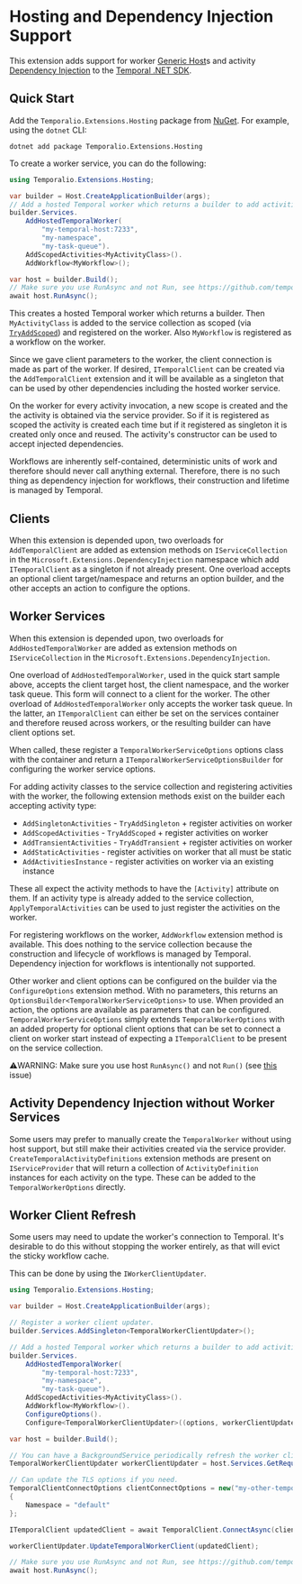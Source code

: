 # Hosting and Dependency Injection Support

This extension adds support for worker
[Generic Host](https://learn.microsoft.com/en-us/dotnet/core/extensions/generic-host)s and activity
[Dependency Injection](https://learn.microsoft.com/en-us/dotnet/core/extensions/dependency-injection) to the
[Temporal .NET SDK](https://github.com/temporalio/sdk-dotnet).

## Quick Start

Add the `Temporalio.Extensions.Hosting` package from
[NuGet](https://www.nuget.org/packages/Temporalio.Extensions.Hosting). For example, using the `dotnet` CLI:

    dotnet add package Temporalio.Extensions.Hosting

To create a worker service, you can do the following:

```csharp
using Temporalio.Extensions.Hosting;

var builder = Host.CreateApplicationBuilder(args);
// Add a hosted Temporal worker which returns a builder to add activities and workflows
builder.Services.
    AddHostedTemporalWorker(
        "my-temporal-host:7233",
        "my-namespace",
        "my-task-queue").
    AddScopedActivities<MyActivityClass>().
    AddWorkflow<MyWorkflow>();

var host = builder.Build();
// Make sure you use RunAsync and not Run, see https://github.com/temporalio/sdk-dotnet/issues/220
await host.RunAsync();
```

This creates a hosted Temporal worker which returns a builder. Then `MyActivityClass` is added to the service collection
as scoped (via
[`TryAddScoped`](https://learn.microsoft.com/en-us/dotnet/api/microsoft.extensions.dependencyinjection.extensions.servicecollectiondescriptorextensions.tryaddscoped))
and registered on the worker. Also `MyWorkflow` is registered as a workflow on the worker.

Since we gave client parameters to the worker, the client connection is made as part of the worker. If desired,
`ITemporalClient` can be created via the `AddTemporalClient` extension and it will be available as a singleton that can
be used by other dependencies including the hosted worker service.

On the worker for every activity invocation, a new scope is created and the the activity is obtained via the service
provider. So if it is registered as scoped the activity is created each time but if it registered as singleton it is
created only once and reused. The activity's constructor can be used to accept injected dependencies.

Workflows are inherently self-contained, deterministic units of work and therefore should never call anything external.
Therefore, there is no such thing as dependency injection for workflows, their construction and lifetime is managed by
Temporal.

## Clients

When this extension is depended upon, two overloads for `AddTemporalClient` are added as extension methods on
`IServiceCollection` in the `Microsoft.Extensions.DependencyInjection` namespace which add `ITemporalClient` as a
singleton if not already present. One overload accepts an optional client target/namespace and returns an option
builder, and the other accepts an action to configure the options.

## Worker Services

When this extension is depended upon, two overloads for `AddHostedTemporalWorker` are added as extension methods on
`IServiceCollection` in the `Microsoft.Extensions.DependencyInjection`.

One overload of `AddHostedTemporalWorker`, used in the quick start sample above, accepts the client target host, the
client namespace, and the worker task queue. This form will connect to a client for the worker. The other overload of
`AddHostedTemporalWorker` only accepts the worker task queue. In the latter, an `ITemporalClient` can either be set on
the services container and therefore reused across workers, or the resulting builder can have client options set.

When called, these register a `TemporalWorkerServiceOptions` options class with the container and return a
`ITemporalWorkerServiceOptionsBuilder` for configuring the worker service options.

For adding activity classes to the service collection and registering activities with the worker, the following
extension methods exist on the builder each accepting activity type:

* `AddSingletonActivities` - `TryAddSingleton` + register activities on worker
* `AddScopedActivities` - `TryAddScoped` + register activities on worker
* `AddTransientActivities` - `TryAddTransient` + register activities on worker
* `AddStaticActivities` - register activities on worker that all must be static
* `AddActivitiesInstance` - register activities on worker via an existing instance

These all expect the activity methods to have the `[Activity]` attribute on them. If an activity type is already added
to the service collection, `ApplyTemporalActivities` can be used to just register the activities on the worker.

For registering workflows on the worker, `AddWorkflow` extension method is available. This does nothing to the service
collection because the construction and lifecycle of workflows is managed by Temporal. Dependency injection for
workflows is intentionally not supported.

Other worker and client options can be configured on the builder via the `ConfigureOptions` extension method. With no
parameters, this returns an `OptionsBuilder<TemporalWorkerServiceOptions>` to use. When provided an action, the options
are available as parameters that can be configured. `TemporalWorkerServiceOptions` simply extends
`TemporalWorkerOptions` with an added property for optional client options that can be set to connect a client on worker
start instead of expecting a `ITemporalClient` to be present on the service collection.

⚠️WARNING: Make sure you use host `RunAsync()` and not `Run()` (see
[this](https://github.com/temporalio/sdk-dotnet/issues/220) issue)

## Activity Dependency Injection without Worker Services

Some users may prefer to manually create the `TemporalWorker` without using host support, but still make their
activities created via the service provider. `CreateTemporalActivityDefinitions` extension methods are present on
`IServiceProvider` that will return a collection of `ActivityDefinition` instances for each activity on the type. These
can be added to the `TemporalWorkerOptions` directly.

## Worker Client Refresh

Some users may need to update the worker's connection to Temporal. It's desirable to do this without stopping the worker entirely, as that will evict the sticky workflow cache.

This can be done by using the `IWorkerClientUpdater`.

```csharp
using Temporalio.Extensions.Hosting;

var builder = Host.CreateApplicationBuilder(args);

// Register a worker client updater.
builder.Services.AddSingleton<TemporalWorkerClientUpdater>();

// Add a hosted Temporal worker which returns a builder to add activities and workflows, along with the worker client updater.
builder.Services.
    AddHostedTemporalWorker(
        "my-temporal-host:7233",
        "my-namespace",
        "my-task-queue").
    AddScopedActivities<MyActivityClass>().
    AddWorkflow<MyWorkflow>().
    ConfigureOptions().
    Configure<TemporalWorkerClientUpdater>((options, workerClientUpdater) => options.WorkerClientUpdater = workerClientUpdater);

var host = builder.Build();

// You can have a BackgroundService periodically refresh the worker client like this.
TemporalWorkerClientUpdater workerClientUpdater = host.Services.GetRequiredService<TemporalWorkerClientUpdater>();

// Can update the TLS options if you need.
TemporalClientConnectOptions clientConnectOptions = new("my-other-temporal-host:7233")
{
    Namespace = "default"
};

ITemporalClient updatedClient = await TemporalClient.ConnectAsync(clientConnectOptions).ConfigureAwait(false);

workerClientUpdater.UpdateTemporalWorkerClient(updatedClient);

// Make sure you use RunAsync and not Run, see https://github.com/temporalio/sdk-dotnet/issues/220
await host.RunAsync();
```